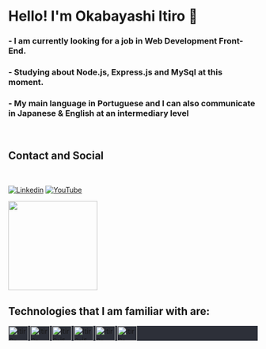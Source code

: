 
# Hello! I'm Okabayashi Itiro 👋

### - I am currently looking for a job in Web Development Front-End.
### - Studying about Node.js, Express.js and MySql at this moment.
### - My main language in Portuguese and I can also communicate in Japanese & English at an intermediary level
</br>

<div class="contact">

  ## Contact and Social

  </br>

  [![Linkedin](https://img.shields.io/badge/LinkedIn-0077B5?style=for-the-badge&logo=linkedin&logoColor=white)](https://www.linkedin.com/in/itiro-okabayashi-278b39218/)
  [![YouTube](https://img.shields.io/badge/YouTube-FF0000?style=for-the-badge&logo=youtube&logoColor=white)](https://www.youtube.com/channel/UC8TcVUkpc4Qap0rghQS9W4w)
</div>

<div class="stats" >
  <img height="180rem" src="https://github-readme-stats.vercel.app/api?username=OkabayashiIchiro97&show_icons=true&theme=slateorange">

</br>


## Technologies that I am familiar with are: 

<div style="display: inline_block; background:#2D3039 ">
<img align="center" alt="Itiro-html" height="30" width="40" src="https://cdn.jsdelivr.net/gh/devicons/devicon/icons/html5/html5-original.svg">
<img align="center" alt="Itiro-css" height="30" width="40" src="https://cdn.jsdelivr.net/gh/devicons/devicon/icons/css3/css3-original.svg">
<img align="center" alt="Itiro-js" height="30" width="40" src="https://cdn.jsdelivr.net/gh/devicons/devicon/icons/javascript/javascript-original.svg">
<img align="center" alt="Itiro-js" height="30" width="40" src="https://cdn.jsdelivr.net/gh/devicons/devicon/icons/bootstrap/bootstrap-original.svg" ">
<img align="center" alt="Itiro-node" height="30" width="40" src="https://cdn.jsdelivr.net/gh/devicons/devicon/icons/nodejs/nodejs-original.svg">
<img align="center" alt="Itiro-mysql" height="30" width="40" src="https://cdn.jsdelivr.net/gh/devicons/devicon/icons/mysql/mysql-original.svg">
</div>


